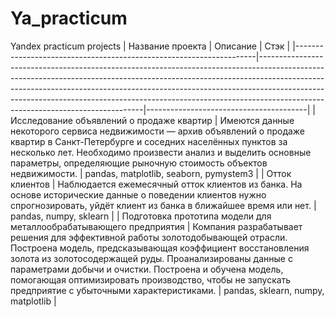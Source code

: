 # Ya_practicum
Yandex practicum projects
| Название проекта                                                   | Описание                                                                                                                                                                                                                                                                                                                                                                | Стэк                                   |
|--------------------------------------------------------------------|-------------------------------------------------------------------------------------------------------------------------------------------------------------------------------------------------------------------------------------------------------------------------------------------------------------------------------------------------------------------------|----------------------------------------|
| Исследование объявлений о продаже квартир                          | Имеются данные некоторого сервиса недвижимости — архив объявлений о продаже квартир в Санкт-Петербурге и соседних населённых пунктов за несколько лет. Необходимо произвести анализ и выделить основные параметры, определяющие рыночную стоимость объектов недвижимости.                                                                                               | pandas, matplotlib, seaborn, pymystem3 |
| Отток клиентов                                                     | Наблюдается ежемесячный отток клиентов из банка. На основе исторические данные о поведении клиентов нужно спрогнозировать, уйдёт клиент из банка в ближайшее время или нет.                                                                                                                                                                                             | pandas, numpy, sklearn                 |
| Подготовка прототипа модели для металлообрабатывающего предприятия | Компания разрабатывает решения для эффективной работы золотодобывающей отрасли. Построена модель, предсказывающая коэффициент восстановления золота из золотосодержащей руды. Проанализированы данные с параметрами добычи и очистки. Построена и обучена модель, помогающая оптимизировать производство, чтобы не запускать предприятие с убыточными характеристиками. | pandas, sklearn, numpy, matplotlib     |

